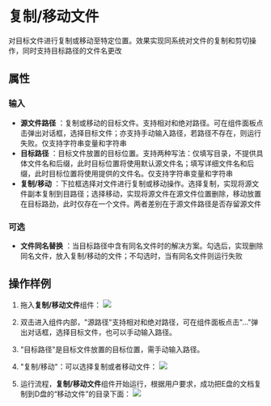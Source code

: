 # 复制/移动文件

对目标文件进行复制或移动至特定位置。效果实现同系统对文件的复制和剪切操作，同时支持目标路径的文件名更改

## 属性

### 输入

- **源文件路径** ：复制或移动的目标文件。支持相对和绝对路径。可在组件面板点击弹出对话框，选择目标文件；亦支持手动输入路径，若路径不存在，则运行失败。仅支持字符串变量和字符串
- **目标路径** ：目标文件放置的目标位置。支持两种写法：仅填写目录，不提供具体文件名和后缀，此时目标位置将使用默认源文件名；填写详细文件名和后缀，此时目标位置将使用提供的文件名。仅支持字符串变量和字符串
- **复制/移动** ：下拉框选择对文件进行复制或移动操作。选择复制，实现将源文件副本复制到目路径；选择移动，实现将源文件在源文件位置删除，移动放置在目标路劲，此时仅存在一个文件。两者差别在于源文件路径是否存留源文件

### 可选

- **文件同名替换** ：当目标路径中含有同名文件时的解决方案。勾选后，实现删除同名文件，放入复制/移动的文件；不勾选时，当有同名文件则运行失败

## 操作样例
1. 拖入**复制/移动文件**组件：
![](https://docimages.blob.core.chinacloudapi.cn/images/Activities/moveFile-1.png)

2. 双击进入组件内部，"源路径"支持相对和绝对路径，可在组件面板点击"..."弹出对话框，选择目标文件，也可以手动输入路径。

3. "目标路径"是目标文件放置的目标位置，需手动输入路径。

4. "复制/移动"：可以选择复制或者移动文件：
![](https://docimages.blob.core.chinacloudapi.cn/images/Activities/moveFile-2.png)

5. 运行流程，**复制/移动文件**组件开始运行，根据用户要求，成功把E盘的文档复制到D盘的“移动文件”的目录下面：
![](https://docimages.blob.core.chinacloudapi.cn/images/Activities/moveFile-3.png)

